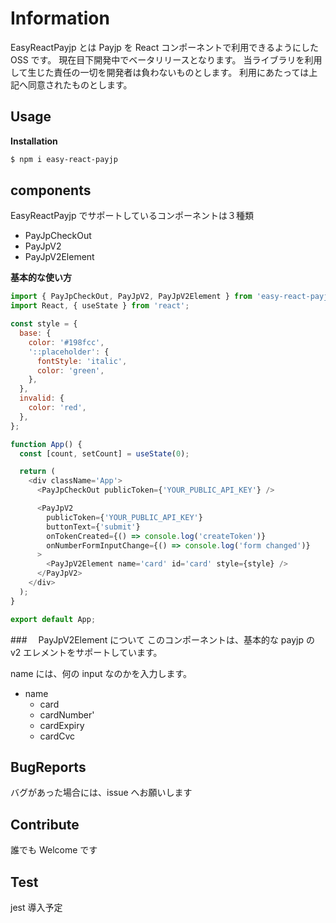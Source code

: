 # Information

EasyReactPayjp とは Payjp を React コンポーネントで利用できるようにした OSS です。
現在目下開発中でベータリリースとなります。
当ライブラリを利用して生じた責任の一切を開発者は負わないものとします。
利用にあたっては上記へ同意されたものとします。

## Usage

**Installation**

```zsh
$ npm i easy-react-payjp
```

## components

EasyReactPayjp でサポートしているコンポーネントは３種類

- PayJpCheckOut
- PayJpV2
- PayJpV2Element

**基本的な使い方**

```javascript
import { PayJpCheckOut, PayJpV2, PayJpV2Element } from 'easy-react-payjp';
import React, { useState } from 'react';

const style = {
  base: {
    color: '#198fcc',
    '::placeholder': {
      fontStyle: 'italic',
      color: 'green',
    },
  },
  invalid: {
    color: 'red',
  },
};

function App() {
  const [count, setCount] = useState(0);

  return (
    <div className='App'>
      <PayJpCheckOut publicToken={'YOUR_PUBLIC_API_KEY'} />

      <PayJpV2
        publicToken={'YOUR_PUBLIC_API_KEY'}
        buttonText={'submit'}
        onTokenCreated={() => console.log('createToken')}
        onNumberFormInputChange={() => console.log('form changed')}
      >
        <PayJpV2Element name='card' id='card' style={style} />
      </PayJpV2>
    </div>
  );
}

export default App;
```

###　 PayJpV2Element について
このコンポーネントは、基本的な payjp の v2 エレメントをサポートしています。

name には、何の input なのかを入力します。

- name
  - card
  - cardNumber'
  - cardExpiry
  - cardCvc

## BugReports

バグがあった場合には、issue へお願いします

## Contribute

誰でも Welcome です

## Test

jest 導入予定
